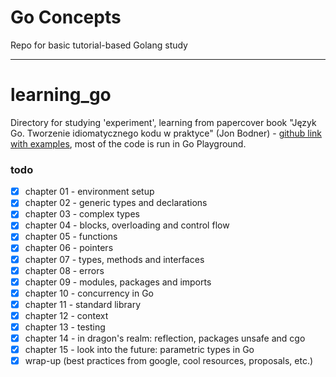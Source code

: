 # Go Concepts
Repo for basic tutorial-based Golang study  

---

# learning_go
Directory for studying 'experiment', learning from papercover book "Język Go. Tworzenie idiomatycznego kodu w praktyce" (Jon Bodner) - [github link with examples](https://github.com/learning-go-book), most of the code is run in Go Playground.

### todo
- [x] chapter 01 - environment setup
- [x] chapter 02 - generic types and declarations
- [x] chapter 03 - complex types
- [x] chapter 04 - blocks, overloading and control flow
- [x] chapter 05 - functions
- [x] chapter 06 - pointers
- [x] chapter 07 - types, methods and interfaces
- [x] chapter 08 - errors
- [x] chapter 09 - modules, packages and imports
- [x] chapter 10 - concurrency in Go
- [x] chapter 11 - standard library
- [x] chapter 12 - context
- [x] chapter 13 - testing
- [x] chapter 14 - in dragon's realm: reflection, packages unsafe and cgo
- [x] chapter 15 - look into the future: parametric types in Go 
- [x] wrap-up (best practices from google, cool resources, proposals, etc.)

